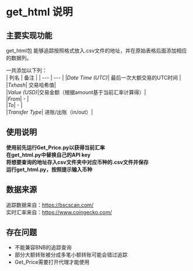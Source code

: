 # get_html 说明

## 主要实现功能
get_html包 能够追踪按照格式放入.csv文件的地址，并在原始表格后面添加相应的数据列。    


一共添加以下列：    
| 列名 | 备注 |
| --- | --- |
|_Date Time (UTC)_| 最后一次大额交易的UTC时间 |    
|_Txhash_| 交易哈希值|   
|_Value (USD)_|交易金额（根据amount基于当前汇率计算得）|     
|_From_| - |    
|_To_| - |    
|_Transfer Type_| 进账/出账（in/out）|     

## 使用说明
__使用前先运行Get_Price.py以获得当前汇率__    
__在get_html.py中替换自己的API key__  
__将想要查询的地址存入csv文件夹中对应币种的.csv文件并保存__   
__运行get_html.py，按照提示输入币种__    

## 数据来源
追踪数据来自：https://bscscan.com/   
实时汇率来自：https://www.coingecko.com/


## 存在问题
* 不能兼容BNB的追踪查询
* 部分大额转账被分成多笔小额转账可能会错过追踪
* Get_Price需要打开代理才能使用


